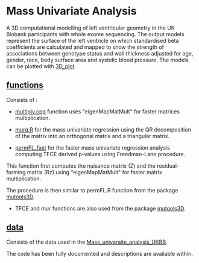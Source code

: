
# Mass Univariate Analysis 

A 3D computational modelling of left ventricular geometry in the UK Biobank participants with whole exome sequencing. The output models represent the surface of the
left ventricle on which standardised beta coefficients are calculated and mapped to show the strength of associations between genotype status and wall thickness
adjusted for age, gender, race, body surface area and systolic blood pressure. The models can be plotted with [3D_plot](https://github.com/ImperialCollegeLondon/HCM_expressivity/blob/master/3D_regression_analysis/3D_plot.R).  

## [functions](https://github.com/ImperialCollegeLondon/HCM_expressivity/tree/master/3D_regression_analysis/functions)

Consists of : 

* [multiply.cpp](https://github.com/ImperialCollegeLondon/HCM_expressivity/tree/master/3D_regression_analysis/functions/multiply.cpp) function uses "eigenMapMatMult" for faster matrices multiplication.

* [murq.R](https://github.com/ImperialCollegeLondon/HCM_expressivity/tree/master/3D_regression_analysis/functions/murq.R) for the mass univariate regression using the QR decomposition of the matrix into an orthogonal matrix and a triangular matrix.

* [permFL_fast](https://github.com/ImperialCollegeLondon/HCM_expressivity/tree/master/3D_regression_analysis/functions/permFL_fast.R) for the faster mass univariate regression analysis computing TFCE derived p-values using Freedman-Lane procedure.

This function first computes the nuisance matrix (Z) and the residual-forming matrix (Rz) using "eigenMapMatMult" for faster matrix multiplication. 

The procedure is then similar to permFL.R function from the package [mutools3D](https://github.com/UK-Digital-Heart-Project/mutools3D).

* TFCE and mur functions are also used from the package [mutools3D](https://github.com/UK-Digital-Heart-Project/mutools3D).

## [data](https://github.com/ImperialCollegeLondon/HCM_expressivity/tree/master/3D_regression_analysis/data)

Consists of the data used in the [Mass_univaraite_analysis_UKBB](https://github.com/ImperialCollegeLondon/HCM_expressivity/blob/master/3D_regression_analysis/Mass_univariate_analysis_UKBB.R).


The code has been fully documented and descriptions are available within.